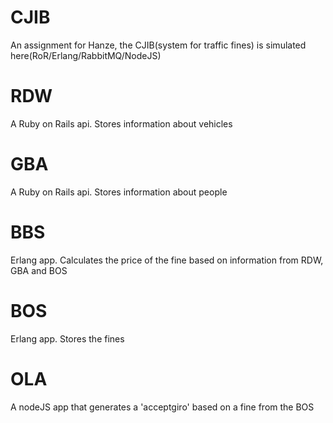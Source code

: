 CJIB
====

An assignment for Hanze, the CJIB(system for traffic fines) is simulated here(RoR/Erlang/RabbitMQ/NodeJS)


RDW
===
A Ruby on Rails api. Stores information about vehicles

GBA
===
A Ruby on Rails api. Stores information about people

BBS
===
Erlang app. Calculates the price of the fine based on information from RDW, GBA and BOS

BOS
===
Erlang app. Stores the fines

OLA
===
A nodeJS app that generates a 'acceptgiro' based on a fine from the BOS
